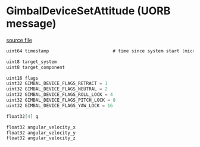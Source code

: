 # GimbalDeviceSetAttitude (UORB message)



[source file](https://github.com/PX4/PX4-Autopilot/blob/release/1.14/msg/GimbalDeviceSetAttitude.msg)

```c
uint64 timestamp                        # time since system start (microseconds)

uint8 target_system
uint8 target_component

uint16 flags
uint32 GIMBAL_DEVICE_FLAGS_RETRACT = 1
uint32 GIMBAL_DEVICE_FLAGS_NEUTRAL = 2
uint32 GIMBAL_DEVICE_FLAGS_ROLL_LOCK = 4
uint32 GIMBAL_DEVICE_FLAGS_PITCH_LOCK = 8
uint32 GIMBAL_DEVICE_FLAGS_YAW_LOCK = 16

float32[4] q

float32 angular_velocity_x
float32 angular_velocity_y
float32 angular_velocity_z

```
